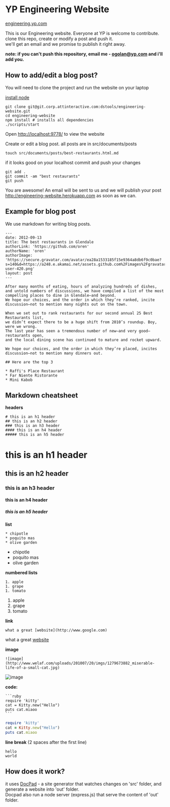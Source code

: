 # YP Engineering Website
[engineering.yp.com](http://www.engineering.yp.com)

This is our Engineering website. Everyone at YP is welcome to contribute.  
clone this repo, create or modify a post and push it.  
we'll get an email and we promise to publish it right away.  

**note: if you can't push this repository, email me - ogolan@yp.com and i'll add you.**

## How to add/edit a blog post?

You will need to clone the project and run the website on your laptop

[install node](http://nodejs.org)

    git clone git@git.corp.attinteractive.com:dstools/engineering-website.git  
    cd engineering-website 
    npm install # installs all dependencies
    ./scripts/start

Open [http://localhost:9778/](http://localhost:9778/) to view the website

Create or edit a blog post. all posts are in src/documents/posts
    
    touch src/documents/posts/best-restaurants.html.md

if it looks good on your localhost commit and push your changes

    git add .
    git commit -am "best restaurants"
    git push

You are awesome! 
An email will be sent to us and we will publish your post http://engineering-website.herokuapp.com as soon as we can.


## Example for blog post

We use markdown for writing blog posts.

    ---
    date: 2012-09-13
    title: The best restaurants in Glendale
    authorLink: 'https://github.com/oren'
    authorName: 'oren'
    authorImage: 'https://secure.gravatar.com/avatar/ea28a1533185f15e9364a8db6f9c0bae?s=140&d=https://a248.e.akamai.net/assets.github.com%2Fimages%2Fgravatars%2Fgravatar-user-420.png'
    layout: post
    ---

    After many months of eating, hours of analyzing hundreds of dishes, 
    and untold numbers of discussions, we have compiled a list of the most compelling places to dine in Glendale—and beyond. 
    We hope our choices, and the order in which they’re ranked, incite discussion—not to mention many nights out on the town.

    When we set out to rank restaurants for our second annual 25 Best Restaurants list, 
    we didn’t expect there to be a huge shift from 2010’s roundup. Boy, were we wrong. 
    The last year has seen a tremendous number of new—and very good—restaurants open, 
    and the local dining scene has continued to mature and rocket upward. 
    
    We hope our choices, and the order in which they’re placed, incites discussion—not to mention many dinners out.
    
    ## Here are the top 3
   
    * Raffi's Place Restaurant
    * Far Niente Ristorante
    * Mini Kabob

## Markdown cheatsheet

**headers**

    # this is an h1 header
    ## this is an h2 header
    ### this is an h3 header
    #### this is an h4 header
    ##### this is an h5 header

# this is an h1 header
## this is an h2 header
### this is an h3 header
#### this is an h4 header
##### this is an h5 header

**list**

    * chipotle
    * poquito mas
    * olive garden

* chipotle
* poquito mas
* olive garden

**numbered lists**

    1. apple
    1. grape
    1. tomato

1. apple
1. grape
1. tomato

**link**

    what a great [website](http://www.google.com)

what a great [website](http://www.google.com)
    
**image**

    ![image](http://www.welaf.com/uploads/201007/20/imgs/1279673882_miserable-life-of-a-small-cat.jpg)

![image](http://www.welaf.com/uploads/201007/20/imgs/1279673882_miserable-life-of-a-small-cat.jpg)

**code:**

    ```ruby
    require 'kitty'
    cat = Kitty.new("Hello")
    puts cat.miaoo
    ```

```ruby
require 'kitty'
cat = Kitty.new("Hello")
puts cat.miaoo
```

**line break** (2 spaces after the first line)

    hello  
    world

## How does it work?

it uses [DocPad](https://github.com/bevry/docpad) - a site generator that watches
changes on 'src' folder, and generate a website into 'out' folder.  
Docpad also run a node server (express.js) that serve the content of 'out' folder.


